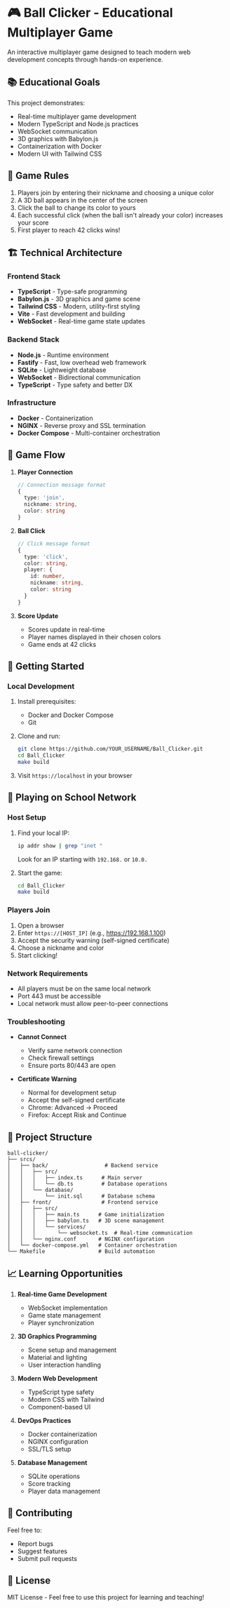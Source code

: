 # 🎮 Ball Clicker - Educational Multiplayer Game

An interactive multiplayer game designed to teach modern web development concepts through hands-on experience.

## 📚 Educational Goals

This project demonstrates:
- Real-time multiplayer game development
- Modern TypeScript and Node.js practices
- WebSocket communication
- 3D graphics with Babylon.js
- Containerization with Docker
- Modern UI with Tailwind CSS

## 🎯 Game Rules

1. Players join by entering their nickname and choosing a unique color
2. A 3D ball appears in the center of the screen
3. Click the ball to change its color to yours
4. Each successful click (when the ball isn't already your color) increases your score
5. First player to reach 42 clicks wins!

## 🏗️ Technical Architecture

### Frontend Stack
- **TypeScript** - Type-safe programming
- **Babylon.js** - 3D graphics and game scene
- **Tailwind CSS** - Modern, utility-first styling
- **Vite** - Fast development and building
- **WebSocket** - Real-time game state updates

### Backend Stack
- **Node.js** - Runtime environment
- **Fastify** - Fast, low overhead web framework
- **SQLite** - Lightweight database
- **WebSocket** - Bidirectional communication
- **TypeScript** - Type safety and better DX

### Infrastructure
- **Docker** - Containerization
- **NGINX** - Reverse proxy and SSL termination
- **Docker Compose** - Multi-container orchestration

## 🔄 Game Flow

1. **Player Connection**
   ```typescript
   // Connection message format
   {
     type: 'join',
     nickname: string,
     color: string
   }
   ```

2. **Ball Click**
   ```typescript
   // Click message format
   {
     type: 'click',
     color: string,
     player: {
       id: number,
       nickname: string,
       color: string
     }
   }
   ```

3. **Score Update**
   - Scores update in real-time
   - Player names displayed in their chosen colors
   - Game ends at 42 clicks

## 🚀 Getting Started

### Local Development
1. Install prerequisites:
   - Docker and Docker Compose
   - Git

2. Clone and run:
   ```bash
   git clone https://github.com/YOUR_USERNAME/Ball_Clicker.git
   cd Ball_Clicker
   make build
   ```

3. Visit `https://localhost` in your browser

## 🏫 Playing on School Network

### Host Setup
1. Find your local IP:
   ```bash
   ip addr show | grep "inet "
   ```
   Look for an IP starting with `192.168.` or `10.0.`

2. Start the game:
   ```bash
   cd Ball_Clicker
   make build
   ```

### Players Join
1. Open a browser
2. Enter `https://[HOST_IP]` (e.g., https://192.168.1.100)
3. Accept the security warning (self-signed certificate)
4. Choose a nickname and color
5. Start clicking!

### Network Requirements
- All players must be on the same local network
- Port 443 must be accessible
- Local network must allow peer-to-peer connections

### Troubleshooting
- **Cannot Connect**
  - Verify same network connection
  - Check firewall settings
  - Ensure ports 80/443 are open

- **Certificate Warning**
  - Normal for development setup
  - Accept the self-signed certificate
  - Chrome: Advanced → Proceed
  - Firefox: Accept Risk and Continue

## 🔧 Project Structure

```
ball-clicker/
├── srcs/
│   ├── back/                  # Backend service
│   │   ├── src/
│   │   │   ├── index.ts      # Main server
│   │   │   └── db.ts         # Database operations
│   │   └── database/
│   │       └── init.sql      # Database schema
│   ├── front/                # Frontend service
│   │   ├── src/
│   │   │   ├── main.ts      # Game initialization
│   │   │   ├── babylon.ts   # 3D scene management
│   │   │   └── services/
│   │   │       └── websocket.ts  # Real-time communication
│   │   └── nginx.conf       # NGINX configuration
│   └── docker-compose.yml   # Container orchestration
└── Makefile                 # Build automation
```

## 📈 Learning Opportunities

1. **Real-time Game Development**
   - WebSocket implementation
   - Game state management
   - Player synchronization

2. **3D Graphics Programming**
   - Scene setup and management
   - Material and lighting
   - User interaction handling

3. **Modern Web Development**
   - TypeScript type safety
   - Modern CSS with Tailwind
   - Component-based UI

4. **DevOps Practices**
   - Docker containerization
   - NGINX configuration
   - SSL/TLS setup

5. **Database Management**
   - SQLite operations
   - Score tracking
   - Player data management

## 🤝 Contributing

Feel free to:
- Report bugs
- Suggest features
- Submit pull requests

## 📝 License

MIT License - Feel free to use this project for learning and teaching!